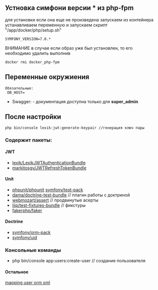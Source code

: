 

## Устновка симфони версии * из php-fpm
для установки если она еще не произведена запускаем из контейнера устанавливаем переменную и запускаем скрипт "/app/docker/php/setup.sh"
```
SYMFONY_VERSION=7.0.*
```

[//]: # (далее выполните в /app/)
[//]: # (```)
[//]: # (composer install)
[//]: # (```)

ВНИМАНИЕ в случае если образ уже был установлен, то его необходимо удалить выполнив
```
docker rmi docker_php-fpm
```



## Переменные окружиения
```
Обязательные:
 DB_HOST=
```
* Swagger:  - документация доступна только для  **super_admin**

## После настройки
```
php bin/console lexik:jwt:generate-keypair //генерация ключ пары

```

### Содержит пакеты:
#### JWT
* [lexik/LexikJWTAuthenticationBundle](https://github.com/lexik/LexikJWTAuthenticationBundle)
* [markitosgv/JWTRefreshTokenBundle](https://github.com/markitosgv/JWTRefreshTokenBundle)

#### Unit
* [phpunit/phpunit](https://phpunit-documentation-russian.readthedocs.io/ru/latest/installation.html) [symfony/test-pack](https://packagist.org/packages/symfony/test-pack)
* [dama/doctrine-test-bundle](https://packagist.org/packages/dama/doctrine-test-bundle) // плагин работы с доктриной
* [webmozart/assert](https://github.com/webmozarts/assert) // продвинутые асерты
* [liip/test-fixtures-bundle](https://github.com/liip/LiipTestFixturesBundle) // фикстуры
* [fakerphp/faker](https://packagist.org/packages/fakerphp/faker)

#### Doctrine
* [symfony/orm-pack](https://packagist.org/packages/symfony/orm-pack)
* [symfony/uid](https://github.com/symfony/uid)

### Консольные команды
* php bin/console app:users:create-user // создание пользователя


#### Остальное
[mapping user orm xml](https://www.doctrine-project.org/projects/doctrine-orm/en/3.1/reference/basic-mapping.html)
